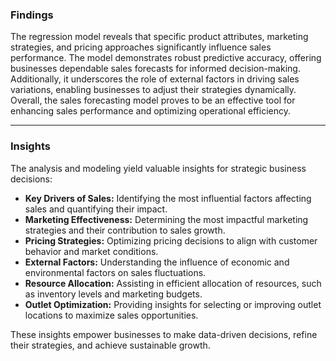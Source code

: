 ### **Findings**  
The regression model reveals that specific product attributes, marketing strategies, and pricing approaches significantly influence sales performance. The model demonstrates robust predictive accuracy, offering businesses dependable sales forecasts for informed decision-making. Additionally, it underscores the role of external factors in driving sales variations, enabling businesses to adjust their strategies dynamically. Overall, the sales forecasting model proves to be an effective tool for enhancing sales performance and optimizing operational efficiency.  

---

### **Insights**  
The analysis and modeling yield valuable insights for strategic business decisions:  

- **Key Drivers of Sales:** Identifying the most influential factors affecting sales and quantifying their impact.  
- **Marketing Effectiveness:** Determining the most impactful marketing strategies and their contribution to sales growth.  
- **Pricing Strategies:** Optimizing pricing decisions to align with customer behavior and market conditions.  
- **External Factors:** Understanding the influence of economic and environmental factors on sales fluctuations.  
- **Resource Allocation:** Assisting in efficient allocation of resources, such as inventory levels and marketing budgets.  
- **Outlet Optimization:** Providing insights for selecting or improving outlet locations to maximize sales opportunities.  

These insights empower businesses to make data-driven decisions, refine their strategies, and achieve sustainable growth.  
